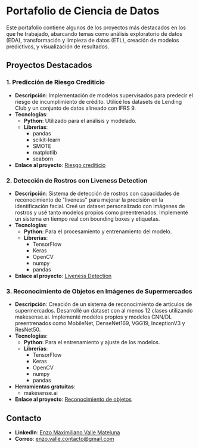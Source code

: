 # Portafolio de Ciencia de Datos

Este portafolio contiene algunos de los proyectos más destacados en los que he trabajado, abarcando temas como análisis exploratorio de datos (EDA), transformación y limpieza de datos (ETL), creación de modelos predictivos, y visualización de resultados.

## Proyectos Destacados

### 1. Predicción de Riesgo Crediticio
- **Descripción**: Implementación de modelos supervisados para predecir el riesgo de incumplimiento de crédito. Utilicé los datasets de Lending Club y un conjunto de datos alineado con IFRS 9.
- **Tecnologías**: 
  - **Python**: Utilizado para el análisis y modelado.
  - **Librerías**:
    - pandas
    - scikit-learn
    - SMOTE
    - matplotlib
    - seaborn
- **Enlace al proyecto**: [Riesgo crediticio](https://github.com/EnzoValle-data-science/Riesgo-crediticio)

### 2. Detección de Rostros con Liveness Detection
- **Descripción**: Sistema de detección de rostros con capacidades de reconocimiento de "liveness" para mejorar la precisión en la identificación facial. Creé un dataset personalizado con imágenes de rostros y usé tanto modelos propios como preentrenados. Implementé un sistema en tiempo real con bounding boxes y etiquetas.
- **Tecnologías**:
  - **Python**: Para el procesamiento y entrenamiento del modelo.
  - **Librerías**:
    - TensorFlow
    - Keras
    - OpenCV
    - numpy
    - pandas
- **Enlace al proyecto**: [Liveness Detection](https://github.com/EnzoValle-data-science/Deteccion-rostros)

### 3. Reconocimiento de Objetos en Imágenes de Supermercados
- **Descripción**: Creación de un sistema de reconocimiento de artículos de supermercados. Desarrollé un dataset con al menos 12 clases utilizando makesense.ai. Implementé modelos propios y modelos CNN/DL preentrenados como MobileNet, DenseNet169, VGG19, InceptionV3 y ResNet50.
- **Tecnologías**:
  - **Python**: Para el entrenamiento y ajuste de los modelos.
  - **Librerías**:
    - TensorFlow
    - Keras
    - OpenCV
    - numpy
    - pandas
- **Herramientas gratuitas**:
  - makesense.ai
- **Enlace al proyecto**: [Reconocimiento de objetos](https://github.com/EnzoValle-data-science/Reconocimientos-de-objetos)

## Contacto
- **LinkedIn**: [Enzo Maximiliano Valle Mateluna](https://www.linkedin.com/in/enzo-maximiliano-valle-mateluna-171127260/)
- **Correo**: enzo.valle.contacto@gmail.com






